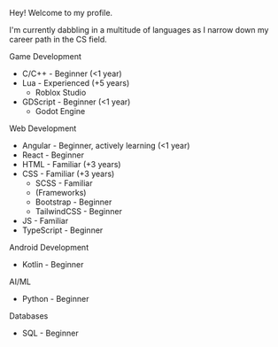 Hey! Welcome to my profile. 

I'm currently dabbling in a multitude of languages as I narrow down my career path in the CS field. 

Game Development
  - C/C++ - Beginner (<1 year)
  - Lua - Experienced (+5 years)
    - Roblox Studio
  - GDScript - Beginner (<1 year)
    - Godot Engine

Web Development
  - Angular - Beginner, actively learning (<1 year)
  - React - Beginner
  - HTML - Familiar (+3 years)
  - CSS - Familiar (+3 years)
    - SCSS - Familiar
    - (Frameworks)
    - Bootstrap - Beginner
    - TailwindCSS - Beginner
  - JS - Familiar
  - TypeScript - Beginner

Android Development
  - Kotlin - Beginner 

AI/ML
  - Python - Beginner
  
Databases
  - SQL - Beginner 

